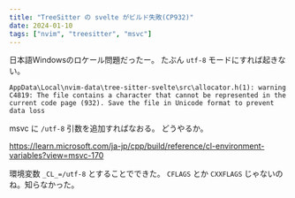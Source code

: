 ```yaml
---
title: "TreeSitter の svelte がビルド失敗(CP932)"
date: 2024-01-10
tags: ["nvim", "treesitter", "msvc"]
---
```


日本語Windowsのロケール問題だったー。
たぶん `utf-8` モードにすれば起きない。

```
AppData\Local\nvim-data\tree-sitter-svelte\src\allocator.h(1): warning C4819: The file contains a character that cannot be represented in the current code page (932). Save the file in Unicode format to prevent data loss
```
msvc に `/utf-8` 引数を追加すればなおる。
どうやるか。

https://learn.microsoft.com/ja-jp/cpp/build/reference/cl-environment-variables?view=msvc-170

環境変数 `_CL_=/utf-8` とすることでできた。
`CFLAGS` とか `CXXFLAGS` じゃないのね。知らなかった。

